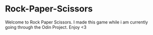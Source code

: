 # Rock-Paper-Scissors

Welcome to Rock Paper Scissors. I made this game while i am currently going through the Odin Project.
Enjoy <3